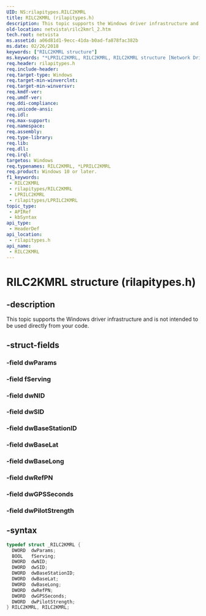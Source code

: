 ```yaml
---
UID: NS:rilapitypes.RILC2KMRL
title: RILC2KMRL (rilapitypes.h)
description: This topic supports the Windows driver infrastructure and is not intended to be used directly from your code.
old-location: netvista\rilc2kmrl_2.htm
tech.root: netvista
ms.assetid: a06d81d1-9ecc-41da-b0ad-fa878fac382b
ms.date: 02/26/2018
keywords: ["RILC2KMRL structure"]
ms.keywords: "*LPRILC2KMRL, RILC2KMRL, RILC2KMRL structure [Network Drivers Starting with Windows Vista], netvista.rilc2kmrl_2, rilapitypes/RILC2KMRL"
req.header: rilapitypes.h
req.include-header: 
req.target-type: Windows
req.target-min-winverclnt: 
req.target-min-winversvr: 
req.kmdf-ver: 
req.umdf-ver: 
req.ddi-compliance: 
req.unicode-ansi: 
req.idl: 
req.max-support: 
req.namespace: 
req.assembly: 
req.type-library: 
req.lib: 
req.dll: 
req.irql: 
targetos: Windows
req.typenames: RILC2KMRL, *LPRILC2KMRL
req.product: Windows 10 or later.
f1_keywords:
 - RILC2KMRL
 - rilapitypes/RILC2KMRL
 - LPRILC2KMRL
 - rilapitypes/LPRILC2KMRL
topic_type:
 - APIRef
 - kbSyntax
api_type:
 - HeaderDef
api_location:
 - rilapitypes.h
api_name:
 - RILC2KMRL
---
```


# RILC2KMRL structure (rilapitypes.h)


## -description

This topic supports the Windows driver infrastructure and is not intended to be used directly from your code.

## -struct-fields

### -field dwParams

### -field fServing

### -field dwNID

### -field dwSID

### -field dwBaseStationID

### -field dwBaseLat

### -field dwBaseLong

### -field dwRefPN

### -field dwGPSSeconds

### -field dwPilotStrength

## -syntax

```cpp
typedef struct _RILC2KMRL {
  DWORD  dwParams;
  BOOL   fServing;
  DWORD  dwNID;
  DWORD  dwSID;
  DWORD  dwBaseStationID;
  DWORD  dwBaseLat;
  DWORD  dwBaseLong;
  DWORD  dwRefPN;
  DWORD  dwGPSSeconds;
  DWORD  dwPilotStrength;
} RILC2KMRL, RILC2KMRL;
```

